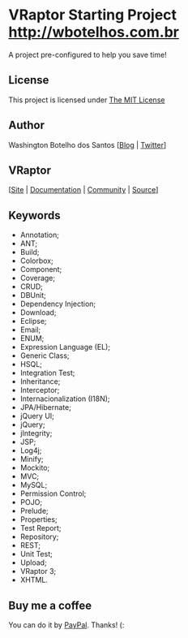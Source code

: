 # VRaptor Starting Project http://wbotelhos.com.br

A project pre-configured to help you save time! 

## License

This project is licensed under [The MIT License](http://www.opensource.org/licenses/mit-license.php)

## Author

Washington Botelho dos Santos [[Blog](http://wbotelhos.com.br) | [Twitter](http://twitter.com/#!/wbotelhos)]

## VRaptor

[[Site](http://vraptor.caelum.com.br) | [Documentation](http://vraptor.caelum.com.br/documentacao/vraptor3-guia-de-1-minuto/) | [Community](http://vraptor.caelum.com.br/comunidade.jsp) | [Source](http://github.com/caelum/vraptor)]

## Keywords
  
+ Annotation;
+ ANT;
+ Build;
+ Colorbox;
+ Component;
+ Coverage;
+ CRUD;
+ DBUnit;
+ Dependency Injection;
+ Download;
+ Eclipse;
+ Email;
+ ENUM;
+ Expression Language (EL);
+ Generic Class;
+ HSQL;
+ Integration Test;
+ Inheritance;
+ Interceptor;
+ Internacionalization (I18N); 
+ JPA/Hibernate;
+ jQuery UI;
+ jQuery;
+ jIntegrity;
+ JSP;
+ Log4j;
+ Minify;
+ Mockito;
+ MVC;
+ MySQL;
+ Permission Control;
+ POJO;
+ Prelude;
+ Properties;
+ Test Report;
+ Repository;
+ REST;
+ Unit Test;
+ Upload;
+ VRaptor 3;
+ XHTML.

## Buy me a coffee

You can do it by [PayPal](https://www.paypal.com/cgi-bin/webscr?cmd=_donations&business=X8HEP2878NDEG&item_name=VRaptor%20Starting%20Project). Thanks! (: